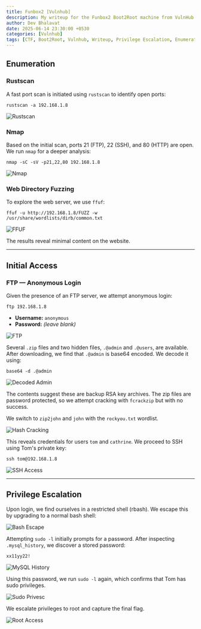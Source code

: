 ```yaml
---
title: Funbox2 [Vulnhub]
description: My writeup for the Funbox2 Boot2Root machine from VulnHub, created by @0815R2d2.
author: Dev Bhalavat
date: 2025-06-14 23:30:00 +0530
categories: [Vulnhub]
tags: [CTF, Boot2Root, Vulnhub, Writeup, Privilege Escalation, Enumeration]
---
```


## Enumeration

### Rustscan

A fast port scan is initiated using `rustscan` to identify open ports:

```
rustscan -a 192.168.1.8
```

![Rustscan](/assets/images/funbox2/0-rustscan.png)

### Nmap

Based on the initial scan, ports 21 (FTP), 22 (SSH), and 80 (HTTP) are open. We run `nmap` for a deeper analysis:

```
nmap -sC -sV -p21,22,80 192.168.1.8
```

![Nmap](/assets/images/funbox2/1-nmap.png)

### Web Directory Fuzzing

To explore the web server, we use `ffuf`:

```
ffuf -u http://192.168.1.8/FUZZ -w /usr/share/wordlists/dirb/common.txt
```

![FFUF](/assets/images/funbox2/2-ffuf.png)

The results reveal minimal content on the website.

---

## Initial Access

### FTP — Anonymous Login

Given the presence of an FTP server, we attempt anonymous login:

```
ftp 192.168.1.8
```

- **Username:** `anonymous`
- **Password:** *(leave blank)*

![FTP](/assets/images/funbox2/3-ftp.png)

Several `.zip` files and two hidden files, `.@admin` and `.@users`, are available. After downloading, we find that `.@admin` is base64 encoded. We decode it using:

```
base64 -d .@admin
```

![Decoded Admin](/assets/images/funbox2/4-@admin.png)

The contents suggest these are backup RSA key archives. The zip files are password protected, so we attempt cracking with `fcrackzip` but with no success.

We switch to `zip2john` and `john` with the `rockyou.txt` wordlist.

![Hash Cracking](/assets/images/funbox2/5-hashing.png)

This reveals credentials for users `tom` and `cathrine`. We proceed to SSH using Tom's private key:

```
ssh tom@192.168.1.8
```

![SSH Access](/assets/images/funbox2/6-ssh.png)

---

## Privilege Escalation

Upon login, we find ourselves in a restricted shell (rbash). We escape this by upgrading to a normal bash shell:

![Bash Escape](/assets/images/funbox2/7-bash.png)

Attempting `sudo -l` initially prompts for a password. After inspecting `.mysql_history`, we discover a stored password:

```
xx11yy22!
```

![MySQL History](/assets/images/funbox2/8-mysql_history.png)

Using this password, we run `sudo -l` again, which confirms that Tom has sudo privileges.

![Sudo Privesc](/assets/images/funbox2/9-sudo-l.png)

We escalate privileges to root and capture the final flag.

![Root Access](/assets/images/funbox2/10-pwned.png)